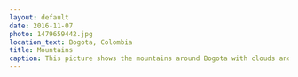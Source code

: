 ```yaml
---
layout: default
date: 2016-11-07
photo: 1479659442.jpg
location_text: Bogota, Colombia
title: Mountains
caption: This picture shows the mountains around Bogota with clouds and nice lights.
---
```

